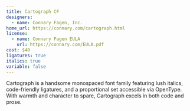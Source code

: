 ```yaml
---
title: Cartograph CF
designers:
  - name: Connary Fagen, Inc.
home_url: https://connary.com/cartograph.html
license:
  - name: Connary Fagen EULA
    url: https://connary.com/EULA.pdf
cost: $40
ligatures: true
italics: true
variable: false
---
```


Cartograph is a handsome monospaced font family featuring lush italics, code-friendly ligatures, and a proportional set accessible via OpenType. With warmth and character to spare, Cartograph excels in both code and prose.
